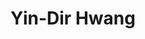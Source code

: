 ---
title: Yin-Dir Hwang

superuser: false

user_groups: ["Alumni"]

role: MSc Student, Psychology

organizations:
- name: 
  url: 

# bio: "My research interests include ...."

interests:
- 

social:
- icon: envelope
  icon_pack: fas
  link: 'mailto:'


email: ""
highlight_name: true
---